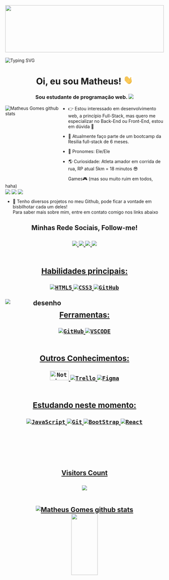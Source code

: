 <!-- <img width=100% src="https://capsule-render.vercel.app/api?type=waving&color=00bfbf&height=120&section=header"/>
 -->
<!-- <img width=100% height="100px" src="https://user-images.githubusercontent.com/112782424/208556949-02b024b7-787e-462e-af7b-f534a972922f.gif"/>
 -->
 
<!-- ![header](https://capsule-render.vercel.app/api?type=waving&color=auto&height=260&section=header&text=jarek-pacocha&fontSize=90&animation=fadeIn&fontAlignY=38&desc=Hello%20and%20welcome%20to%20my%20GitHub%20profile!&descAlignY=53&descAlign=68)
-->
 
<img width=100% height="150px" src="https://user-images.githubusercontent.com/112782424/208558088-096824ac-7bd5-4282-ae1a-479974e1c68e.gif"/>



![Typing SVG](https://readme-typing-svg.herokuapp.com/?color=58e0f2&size=25&center=true&duration=2000&vCenter=true&width=1000&lines=Olá+Mundo!+Bem+Vindo+ao+Meu+Github!)



<div align="center">
<h1> Oi, eu sou Matheus! <img src="https://raw.githubusercontent.com/ABSphreak/ABSphreak/master/gifs/Hi.gif" width="30px"></h1>


<h3>Sou estudante de programação web.
<img src="https://readme-typing-svg.demolab.com?font=Fira+Code&size=15&duration=500&pause=&color=00ffff&width=25&height=25&lines=:%29" />
</h3>


</div>




  <img align="left" width="200px" height="230px" src="https://user-images.githubusercontent.com/112782424/206933267-33b98790-6c3f-4102-ac4a-71dcdf15cd0b.png" alt="Matheus Gomes github stats" />
  

- :point_right: 	Estou interessado em desenvolvimento web, a princípio Full-Stack, mas quero me especializar no Back-End ou Front-End, estou em dúvida :thinking:

- :hammer: Atualmente faço parte de um bootcamp da Resilia full-stack de 6 meses. 

- :slightly_smiling_face: Pronomes: Ele/Ele

- :earth_americas: 	Curiosidade: Atleta amador em corrida de rua, RP atual 5km = 18 minutos :sunglasses: <br>

Games🎮 (mas sou muito ruim em todos, haha) <br>
<a href="" target="blank"><img align="center" src="https://github.com/mishmanners/MishManners/blob/master/Game%20Icons/Steam.png" height="30" /></a>
<a href=" " target="blank"><img align="center" src="https://github.com/mishmanners/MishManners/blob/master/Game%20Icons/Epic.png" height="30" /></a>
<a href="https://discordapp.com/invite/f4NFzFt" target="blank"><img align="center" src="https://github.com/mishmanners/MishManners/blob/master/Game%20Icons/discord.png" height="30" /></a>

- :handshake: Tenho diversos projetos no meu Github, pode ficar a vontade em bisbilhotar cada um deles!<br>
Para saber mais sobre mim, entre em contato comigo nos links abaixo

<h2><h2>

<div align="center">  
Minhas Rede Sociais, Follow-me!<br><br>
<a href="https://www.linkedin.com/in/matheus-gomes-780339211/" target="_blank"><img src="https://img.shields.io/badge/LinkedIn-0077B5?style=for-the-badge&logo=linkedin&logoColor=white"</a>
<a href="https://www.codewars.com/users/MatheusPCRJ" target="_blank"><img src="https://img.shields.io/badge/Codewars-B1361E?style=for-the-badge&logo=Codewars&logoColor=white"</a>
<a href="https://www.facebook.com/MatheusGS17/" target="_blank"><img src="https://img.shields.io/badge/Facebook-1877F2?style=for-the-badge&logo=facebook&logoColor=white"</a>
<a href="https://www.instagram.com/matheusgomes170001/" target="_blank"><img src="https://img.shields.io/badge/-Instagram-%23E4405F?style=for-the-badge&logo=instagram&logoColor=white"</a>
</div>
<br>
 
<div align="center">  
 

### Habilidades principais:
<code><img width="40px" src="https://user-images.githubusercontent.com/112782424/208569846-20531862-3990-46bf-bc5c-c5b2e11938cd.svg" title = "HTML5"/></code>
<code><img width="40px" src="https://user-images.githubusercontent.com/112782424/208569820-223bac44-e587-44aa-a4ab-bc634313a39e.svg" title = "CSS3"/></code>
<code><img width="40px" src="https://user-images.githubusercontent.com/112782424/209353804-e90c8bb2-6554-4d79-a309-962f1999484e.png" title = "GitHub"/></code>
<br><br>
  <img align="left" width="250px" src="https://user-images.githubusercontent.com/112782424/209357297-a4ace8a3-4ef0-4c36-8994-f3356ce6b167.png" title = "desenho"/>


### Ferramentas:
 <code><img width="40px" src="https://user-images.githubusercontent.com/112782424/209353804-e90c8bb2-6554-4d79-a309-962f1999484e.png" title = "GitHub"/></code>
 <code><img width="40px" src="https://user-images.githubusercontent.com/112782424/208569361-12392aa3-7357-4c85-84e3-4ac616dead1f.svg" title = "VSCODE"/></code>
<br><br>
 
 

### Outros Conhecimentos:
<code><img width="60px" height="30px" src="https://img.shields.io/badge/Notion-000000?style=for-the-badge&logo=notion&logoColor=f6df66" title = "Notion"/></code>
<code><img width="40px" src="https://user-images.githubusercontent.com/112782424/208568726-4b90aea9-c3b7-451c-8c08-b8cd0302ed57.svg" title = "Trello"/></code>
<code><img width="40px" src="https://user-images.githubusercontent.com/112782424/208568662-849aa396-d624-4982-8c11-5f2b0e87510e.svg" title = "Figma"/></code>
<br><br>


### Estudando neste momento:
<code><img width="40px" src="https://user-images.githubusercontent.com/112782424/208568175-0e767412-3307-46fd-bcc9-1dedeba5ec36.svg" title = "JavaScript"/></code>
<code><img width="40px" src="https://user-images.githubusercontent.com/112782424/208568096-fc7dc96f-0666-4744-a488-5f6d32df8b2b.svg" title = "Git"/></code>
<code><img width="40px" src="https://user-images.githubusercontent.com/112782424/208567936-7f849eb3-6b75-4e99-9b49-cc11e1de2684.svg" title = "BootStrap"/></code>
<code><img width="40px" src="https://user-images.githubusercontent.com/112782424/208567841-5f4e44dd-fc77-4593-9eaf-10ca04d356ab.svg" title = "React"/></code>
 
</div>
 
<br><br>
 
 
  <div align="center">
<br><p align="centre"><b>Visitors Count</b></p>  
<p align="center"><img align="center" src="https://profile-counter.glitch.me/{MatheusPCRJ}/count.svg" /></p> 
<br></div>
  
 <div align="center">  
  <img width="49%" height="200px" src="https://github-readme-stats.vercel.app/api?username=MatheusPCRJ&repo=github-readme-stats&cache_seconds=86400&theme=maroongold" alt="Matheus Gomes github stats" /> 
  
  <img width="41%" height="195px" src="https://github-readme-stats.vercel.app/api/top-langs/?username=MatheusPCRJ&repo=github-readme-stats&cache_seconds=86400&theme=maroongold"/>
</div>

<!-- <img width=100% src="https://capsule-render.vercel.app/api?type=waving&color=000000&height=120&section=footer"/> -->
